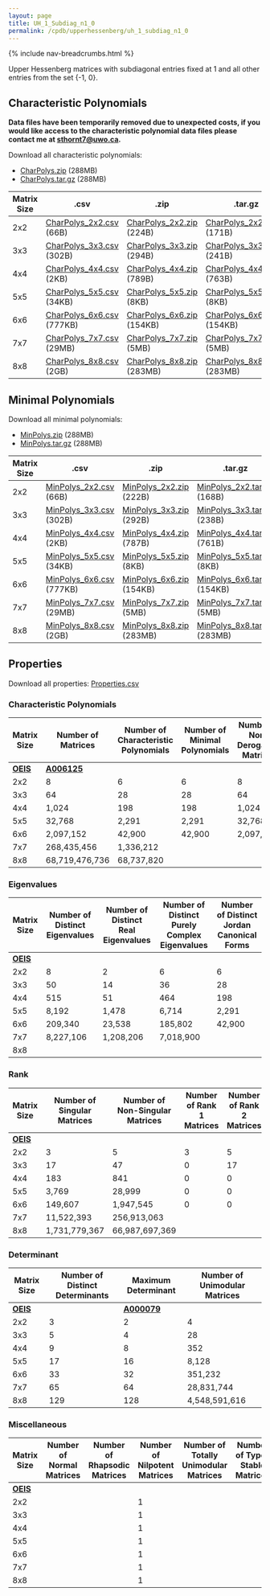 ```yaml
---
layout: page
title: UH_1_Subdiag_n1_0
permalink: /cpdb/upperhessenberg/uh_1_subdiag_n1_0
---
```


{% include nav-breadcrumbs.html %}

Upper Hessenberg matrices with subdiagonal entries fixed at 1 and all other entries from the set {-1, 0}.

## Characteristic Polynomials

__Data files have been temporarily removed due to unexpected costs, if you would like access to the characteristic polynomial data files please contact me at <a href="mailto:sthornt7@uwo.ca">sthornt7@uwo.ca</a>.__

Download all characteristic polynomials:
- <a href="http://cpdb.bohemianmatrices.com/UpperHessenberg/UH_1_Subdiag_n1_0/Data/CharPolys.zip">CharPolys.zip</a> (288MB)
- <a href="http://cpdb.bohemianmatrices.com/UpperHessenberg/UH_1_Subdiag_n1_0/Data/CharPolys.tar.gz">CharPolys.tar.gz</a> (288MB)

| Matrix Size | .csv | .zip | .tar.gz |
| --- | --- | --- | --- |
| 2x2 | <a href="http://cpdb.bohemianmatrices.com/UpperHessenberg/UH_1_Subdiag_n1_0/Data/CharPolys_2x2.csv">CharPolys_2x2.csv</a> (66B)| <a href="http://cpdb.bohemianmatrices.com/UpperHessenberg/UH_1_Subdiag_n1_0/Data/CharPolys_2x2.zip">CharPolys_2x2.zip</a> (224B)| <a href="http://cpdb.bohemianmatrices.com/UpperHessenberg/UH_1_Subdiag_n1_0/Data/CharPolys_2x2.tar.gz">CharPolys_2x2.tar.gz</a> (171B) |
| 3x3 | <a href="http://cpdb.bohemianmatrices.com/UpperHessenberg/UH_1_Subdiag_n1_0/Data/CharPolys_3x3.csv">CharPolys_3x3.csv</a> (302B)| <a href="http://cpdb.bohemianmatrices.com/UpperHessenberg/UH_1_Subdiag_n1_0/Data/CharPolys_3x3.zip">CharPolys_3x3.zip</a> (294B)| <a href="http://cpdb.bohemianmatrices.com/UpperHessenberg/UH_1_Subdiag_n1_0/Data/CharPolys_3x3.tar.gz">CharPolys_3x3.tar.gz</a> (241B) |
| 4x4 | <a href="http://cpdb.bohemianmatrices.com/UpperHessenberg/UH_1_Subdiag_n1_0/Data/CharPolys_4x4.csv">CharPolys_4x4.csv</a> (2KB)| <a href="http://cpdb.bohemianmatrices.com/UpperHessenberg/UH_1_Subdiag_n1_0/Data/CharPolys_4x4.zip">CharPolys_4x4.zip</a> (789B)| <a href="http://cpdb.bohemianmatrices.com/UpperHessenberg/UH_1_Subdiag_n1_0/Data/CharPolys_4x4.tar.gz">CharPolys_4x4.tar.gz</a> (763B) |
| 5x5 | <a href="http://cpdb.bohemianmatrices.com/UpperHessenberg/UH_1_Subdiag_n1_0/Data/CharPolys_5x5.csv">CharPolys_5x5.csv</a> (34KB)| <a href="http://cpdb.bohemianmatrices.com/UpperHessenberg/UH_1_Subdiag_n1_0/Data/CharPolys_5x5.zip">CharPolys_5x5.zip</a> (8KB)| <a href="http://cpdb.bohemianmatrices.com/UpperHessenberg/UH_1_Subdiag_n1_0/Data/CharPolys_5x5.tar.gz">CharPolys_5x5.tar.gz</a> (8KB) |
| 6x6 | <a href="http://cpdb.bohemianmatrices.com/UpperHessenberg/UH_1_Subdiag_n1_0/Data/CharPolys_6x6.csv">CharPolys_6x6.csv</a> (777KB)| <a href="http://cpdb.bohemianmatrices.com/UpperHessenberg/UH_1_Subdiag_n1_0/Data/CharPolys_6x6.zip">CharPolys_6x6.zip</a> (154KB)| <a href="http://cpdb.bohemianmatrices.com/UpperHessenberg/UH_1_Subdiag_n1_0/Data/CharPolys_6x6.tar.gz">CharPolys_6x6.tar.gz</a> (154KB) |
| 7x7 | <a href="http://cpdb.bohemianmatrices.com/UpperHessenberg/UH_1_Subdiag_n1_0/Data/CharPolys_7x7.csv">CharPolys_7x7.csv</a> (29MB)| <a href="http://cpdb.bohemianmatrices.com/UpperHessenberg/UH_1_Subdiag_n1_0/Data/CharPolys_7x7.zip">CharPolys_7x7.zip</a> (5MB)| <a href="http://cpdb.bohemianmatrices.com/UpperHessenberg/UH_1_Subdiag_n1_0/Data/CharPolys_7x7.tar.gz">CharPolys_7x7.tar.gz</a> (5MB) |
| 8x8 | <a href="http://cpdb.bohemianmatrices.com/UpperHessenberg/UH_1_Subdiag_n1_0/Data/CharPolys_8x8.csv">CharPolys_8x8.csv</a> (2GB)| <a href="http://cpdb.bohemianmatrices.com/UpperHessenberg/UH_1_Subdiag_n1_0/Data/CharPolys_8x8.zip">CharPolys_8x8.zip</a> (283MB)| <a href="http://cpdb.bohemianmatrices.com/UpperHessenberg/UH_1_Subdiag_n1_0/Data/CharPolys_8x8.tar.gz">CharPolys_8x8.tar.gz</a> (283MB) |

## Minimal Polynomials

Download all minimal polynomials:
- <a href="http://cpdb.bohemianmatrices.com/UpperHessenberg/UH_1_Subdiag_n1_0/Data/MinPolys.zip">MinPolys.zip</a> (288MB)
- <a href="http://cpdb.bohemianmatrices.com/UpperHessenberg/UH_1_Subdiag_n1_0/Data/MinPolys.tar.gz">MinPolys.tar.gz</a> (288MB)

| Matrix Size | .csv | .zip | .tar.gz |
| --- | --- | --- | --- |
| 2x2 | <a href="http://cpdb.bohemianmatrices.com/UpperHessenberg/UH_1_Subdiag_n1_0/Data/MinPolys_2x2.csv">MinPolys_2x2.csv</a> (66B)| <a href="http://cpdb.bohemianmatrices.com/UpperHessenberg/UH_1_Subdiag_n1_0/Data/MinPolys_2x2.zip">MinPolys_2x2.zip</a> (222B)| <a href="http://cpdb.bohemianmatrices.com/UpperHessenberg/UH_1_Subdiag_n1_0/Data/MinPolys_2x2.tar.gz">MinPolys_2x2.tar.gz</a> (168B) |
| 3x3 | <a href="http://cpdb.bohemianmatrices.com/UpperHessenberg/UH_1_Subdiag_n1_0/Data/MinPolys_3x3.csv">MinPolys_3x3.csv</a> (302B)| <a href="http://cpdb.bohemianmatrices.com/UpperHessenberg/UH_1_Subdiag_n1_0/Data/MinPolys_3x3.zip">MinPolys_3x3.zip</a> (292B)| <a href="http://cpdb.bohemianmatrices.com/UpperHessenberg/UH_1_Subdiag_n1_0/Data/MinPolys_3x3.tar.gz">MinPolys_3x3.tar.gz</a> (238B) |
| 4x4 | <a href="http://cpdb.bohemianmatrices.com/UpperHessenberg/UH_1_Subdiag_n1_0/Data/MinPolys_4x4.csv">MinPolys_4x4.csv</a> (2KB)| <a href="http://cpdb.bohemianmatrices.com/UpperHessenberg/UH_1_Subdiag_n1_0/Data/MinPolys_4x4.zip">MinPolys_4x4.zip</a> (787B)| <a href="http://cpdb.bohemianmatrices.com/UpperHessenberg/UH_1_Subdiag_n1_0/Data/MinPolys_4x4.tar.gz">MinPolys_4x4.tar.gz</a> (761B) |
| 5x5 | <a href="http://cpdb.bohemianmatrices.com/UpperHessenberg/UH_1_Subdiag_n1_0/Data/MinPolys_5x5.csv">MinPolys_5x5.csv</a> (34KB)| <a href="http://cpdb.bohemianmatrices.com/UpperHessenberg/UH_1_Subdiag_n1_0/Data/MinPolys_5x5.zip">MinPolys_5x5.zip</a> (8KB)| <a href="http://cpdb.bohemianmatrices.com/UpperHessenberg/UH_1_Subdiag_n1_0/Data/MinPolys_5x5.tar.gz">MinPolys_5x5.tar.gz</a> (8KB) |
| 6x6 | <a href="http://cpdb.bohemianmatrices.com/UpperHessenberg/UH_1_Subdiag_n1_0/Data/MinPolys_6x6.csv">MinPolys_6x6.csv</a> (777KB)| <a href="http://cpdb.bohemianmatrices.com/UpperHessenberg/UH_1_Subdiag_n1_0/Data/MinPolys_6x6.zip">MinPolys_6x6.zip</a> (154KB)| <a href="http://cpdb.bohemianmatrices.com/UpperHessenberg/UH_1_Subdiag_n1_0/Data/MinPolys_6x6.tar.gz">MinPolys_6x6.tar.gz</a> (154KB) |
| 7x7 | <a href="http://cpdb.bohemianmatrices.com/UpperHessenberg/UH_1_Subdiag_n1_0/Data/MinPolys_7x7.csv">MinPolys_7x7.csv</a> (29MB)| <a href="http://cpdb.bohemianmatrices.com/UpperHessenberg/UH_1_Subdiag_n1_0/Data/MinPolys_7x7.zip">MinPolys_7x7.zip</a> (5MB)| <a href="http://cpdb.bohemianmatrices.com/UpperHessenberg/UH_1_Subdiag_n1_0/Data/MinPolys_7x7.tar.gz">MinPolys_7x7.tar.gz</a> (5MB) |
| 8x8 | <a href="http://cpdb.bohemianmatrices.com/UpperHessenberg/UH_1_Subdiag_n1_0/Data/MinPolys_8x8.csv">MinPolys_8x8.csv</a> (2GB)| <a href="http://cpdb.bohemianmatrices.com/UpperHessenberg/UH_1_Subdiag_n1_0/Data/MinPolys_8x8.zip">MinPolys_8x8.zip</a> (283MB)| <a href="http://cpdb.bohemianmatrices.com/UpperHessenberg/UH_1_Subdiag_n1_0/Data/MinPolys_8x8.tar.gz">MinPolys_8x8.tar.gz</a> (283MB) |



## Properties

Download all properties: <a href="http://cpdb.bohemianmatrices.com/UpperHessenberg/UH_1_Subdiag_n1_0/Properties.csv">Properties.csv</a>

### Characteristic Polynomials

| Matrix Size | Number of Matrices | Number of Characteristic Polynomials | Number of Minimal Polynomials | Number of Non-Derogatory Matrices | Maximum Characteristic Height |
| --- | --- | --- | --- | --- | --- |
| [__OEIS__](https://oeis.org/) | [__A006125__](https://oeis.org/A006125) | | | | |
| 2x2 | 8 | 6 | 6 | 8 | 2 |
| 3x3 | 64 | 28 | 28 | 64 | 5 |
| 4x4 | 1,024 | 198 | 198 | 1,024 | 12 |
| 5x5 | 32,768 | 2,291 | 2,291 | 32,768 | 28 |
| 6x6 | 2,097,152 | 42,900 | 42,900 | 2,097,152 | 66 |
| 7x7 | 268,435,456 | 1,336,212 | | | 168 |
| 8x8 | 68,719,476,736 | 68,737,820 | | | 416 |

### Eigenvalues

| Matrix Size | Number of Distinct Eigenvalues | Number of Distinct Real Eigenvalues | Number of Distinct Purely Complex Eigenvalues | Number of Distinct Jordan Canonical Forms |
| --- | --- | --- | --- | --- |
| [__OEIS__](https://oeis.org/) | | | | |
| 2x2 | 8 | 2 | 6 | 6 |
| 3x3 | 50 | 14 | 36 | 28 |
| 4x4 | 515 | 51 | 464 | 198 |
| 5x5 | 8,192 | 1,478 | 6,714 | 2,291 |
| 6x6 | 209,340 | 23,538 | 185,802 | 42,900 |
| 7x7 | 8,227,106 | 1,208,206 | 7,018,900 | |
| 8x8 | | | | |

### Rank

| Matrix Size | Number of Singular Matrices | Number of Non-Singular Matrices | Number of Rank 1 Matrices | Number of Rank 2 Matrices | Number of Rank 3 Matrices | Number of Rank 4 Matrices | Number of Rank 5 Matrices | Number of Rank 6 Matrices | Number of Rank 7 Matrices | Number of Rank 8 Matrices |
| --- | --- | --- | --- | --- | --- | --- | --- | --- | --- | --- |
| [__OEIS__](https://oeis.org/) | | | | | | | | | | |
| 2x2 | 3 | 5 | 3 | 5 | | | | | | |
| 3x3 | 17 | 47 | 0 | 17 | 47 | | | | | |
| 4x4 | 183 | 841 | 0 | 0 | 183 | 841 | | | | |
| 5x5 | 3,769 | 28,999 | 0 | 0 | 0 | 3,769 | 28,999 | | | |
| 6x6 | 149,607 | 1,947,545 | 0 | 0 | 0 | 0 | 149,607 | 1,947,545 | | |
| 7x7 | 11,522,393 | 256,913,063 | | | | | | | | |
| 8x8 | 1,731,779,367 | 66,987,697,369 | | | | | | | | |

### Determinant

| Matrix Size | Number of Distinct Determinants | Maximum Determinant | Number of Unimodular Matrices |
| --- | --- | --- | --- |
| [__OEIS__](https://oeis.org/) | | [__A000079__](https://oeis.org/A000079) | |
| 2x2 | 3 | 2 | 4 |
| 3x3 | 5 | 4 | 28 |
| 4x4 | 9 | 8 | 352 |
| 5x5 | 17 | 16 | 8,128 |
| 6x6 | 33 | 32 | 351,232 |
| 7x7 | 65 | 64 | 28,831,744 |
| 8x8 | 129 | 128 | 4,548,591,616 |

### Miscellaneous

| Matrix Size | Number of Normal Matrices | Number of Rhapsodic Matrices | Number of Nilpotent Matrices | Number of Totally Unimodular Matrices | Number of Type I Stable Matrices | Number of Type II Stable Matrices |
| --- | --- | --- | --- | --- | --- | --- |
| [__OEIS__](https://oeis.org/) | | | | | | |
| 2x2 | | | 1 | | | |
| 3x3 | | | 1 | | | |
| 4x4 | | | 1 | | | |
| 5x5 | | | 1 | | | |
| 6x6 | | | 1 | | | |
| 7x7 | | | 1 | | | |
| 8x8 | | | 1 | | | |
